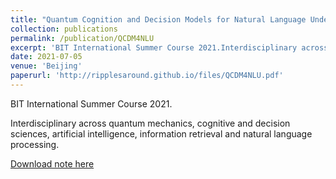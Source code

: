 ```yaml
---
title: "Quantum Cognition and Decision Models for Natural Language Understanding"
collection: publications
permalink: /publication/QCDM4NLU
excerpt: 'BIT International Summer Course 2021.Interdisciplinary across quantum mechanics, cognitive and decision sciences, artificial intelligence, information retrieval and natural language processing.'
date: 2021-07-05
venue: 'Beijing'
paperurl: 'http://ripplesaround.github.io/files/QCDM4NLU.pdf'
---
```

BIT International Summer Course 2021.


Interdisciplinary across quantum mechanics, cognitive and decision sciences, artificial intelligence, information retrieval and natural language processing.

[Download note here](http://ripplesaround.github.io/files/QCDM4NLU.pdf)
